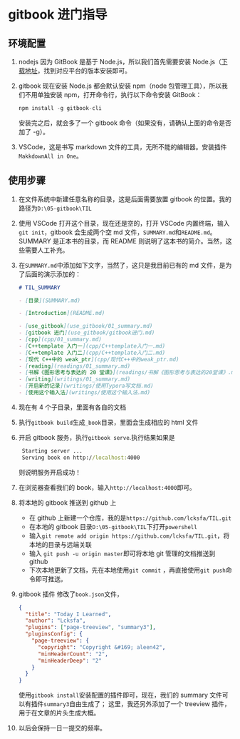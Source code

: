 # gitbook 进门指导

## 环境配置

1. nodejs 因为 GitBook 是基于 Node.js，所以我们首先需要安装 Node.js（[下载地址](https://nodejs.org/en/download/)，找到对应平台的版本安装即可。
2. gitbook 现在安装 Node.js 都会默认安装 npm（node 包管理工具），所以我们不用单独安装 npm，打开命令行，执行以下命令安装 GitBook：

   ```js
   npm install -g gitbook-cli
   ```

   安装完之后，就会多了一个 gitbook 命令（如果没有，请确认上面的命令是否加了 -g）。

3. VSCode，这是书写 markdown 文件的工具，无所不能的编辑器。安装插件`MakkdownAll in One`。

## 使用步骤

1. 在文件系统中新建任意名称的目录，这是后面需要放置 gitbook 的位置。我的路径为`D:\05-gitbook\TIL`
2. 使用 VSCode 打开这个目录，现在还是空的，打开 VSCode 内置终端，输入`git init`，gitbook 会生成两个空 md 文件，`SUMMARY.md`和`README.md`。SUMMARY 是正本书的目录，而 README 则说明了这本书的简介。当然，这些需要人工补充。
3. 在`SUMMARY.md`中添加如下文字，当然了，这只是我目前已有的 md 文件，是为了后面的演示添加的：

   ```markdown
   # TIL_SUMMARY

   - [目录](SUMMARY.md)

   - [Introduction](README.md)

   - [use_gitbook](use_gitbook/01_summary.md)
   - [gitbook 进门](use_gitbook/gitbook进门.md)
   - [cpp](cpp/01_summary.md)
   - [C++template 入门一](cpp/C++template入门一.md)
   - [C++template 入门二](cpp/C++template入门二.md)
   - [现代 C++中的 weak_ptr](cpp/现代C++中的weak_ptr.md)
   - [reading](readings/01_summary.md)
   - [书解《图形思考与表达的 20 堂课》](readings/书解《图形思考与表达的20堂课》.md)
   - [writing](writings/01_summary.md)
   - [开启新的记录](writings/使用Typora写文档.md)
   - [使用这个输入法](writings/使用这个输入法.md)
   ```

4. 现在有 4 个子目录，里面有各自的文档
5. 执行`gitbook build`生成`_book`目录，里面会生成相应的 html 文件
6. 开启 gitbook 服务，执行`gitbook serve`.执行结果如果是

   ```cmd
    Starting server ...
    Serving book on http://localhost:4000
   ```

   则说明服务开启成功！

7. 在浏览器查看我们的 book，输入`http://localhost:4000`即可。
8. 将本地的 gitbook 推送到 github 上
   - 在 github 上新建一个仓库，我的是`https://github.com/lcksfa/TIL.git`
   - 在本地的 gitbook 目录`D:\05-gitbook\TIL`下打开`powershell`
   - 输入`git remote add origin https://github.com/lcksfa/TIL.git`，将本地的目录与远端关联
   - 输入 `git push -u origin master`即可将本地 git 管理的文档推送到 github
   - 下次本地更新了文档，先在本地使用`git commit` ，再直接使用`git push`命令即可推送。
9. gitbook 插件
   修改了`book.json`文件，

   ```json
   {
     "title": "Today I Learned",
     "author": "Lcksfa",
     "plugins": ["page-treeview", "summary3"],
     "pluginsConfig": {
       "page-treeview": {
         "copyright": "Copyright &#169; aleen42",
         "minHeaderCount": "2",
         "minHeaderDeep": "2"
       }
     }
   }
   ```

   使用`gitbook install`安装配置的插件即可，现在，我们的 summary 文件可以有插件`summary3`自由生成了；
   这里，我还另外添加了一个 treeview 插件，用于在文章的片头生成大概。

10. 以后会保持一日一提交的频率。
